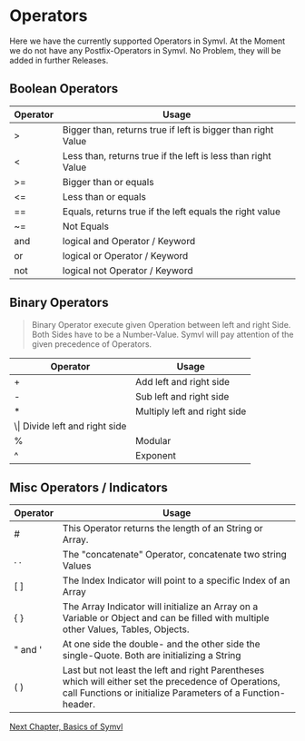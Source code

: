 # Operators

Here we have the currently supported Operators in Symvl. At the Moment we do not have any Postfix-Operators in Symvl. No Problem, they will be added in further Releases.


## Boolean Operators

|Operator  | Usage |
|--|--|
| > | Bigger than, returns true if left is bigger than right Value |
| < | Less than, returns true if the left is less than right Value|
| >=| Bigger than or equals|
| <=| Less than or equals|
|==| Equals, returns true if the left equals the right value|
|~=| Not Equals
|and| logical and Operator / Keyword
|or| logical or Operator / Keyword
|not| logical not Operator / Keyword


## Binary Operators

> Binary Operator execute given Operation between left and right Side. Both Sides have to be a Number-Value. Symvl will pay attention of the given precedence of Operators.

|Operator  | Usage |
|--|--|
|\+| Add left and right side
|\-| Sub left and right side
|\*| Multiply left and right side
|\\\| Divide left and right side
|\%| Modular
|\^| Exponent


## Misc Operators / Indicators

|Operator  | Usage |
|--|--|
|\#| This Operator returns the length of an String or Array.
|. .| The "concatenate" Operator, concatenate two string Values
|[ ]| The Index Indicator will point to a specific Index of an Array
|{ }| The Array Indicator will initialize an Array on a Variable or Object and can be filled with multiple other Values, Tables, Objects.
|\" and \'| At one side the double- and the other side the single-Quote. Both are initializing a String
|( )| Last but not least the left and right Parentheses which will either set the precedence of Operations, call Functions or initialize Parameters of a Function-header.


[Next Chapter, Basics of Symvl](https://github.com/BlackFoX1991/Symvl/tree/main/docs/basics.md)
